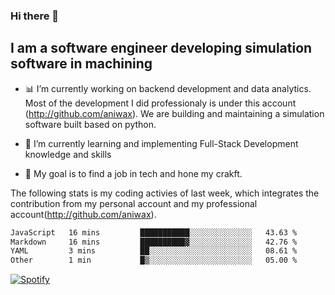 ### Hi there 👋

## I am a software engineer developing simulation software in machining
- :bar_chart: I’m currently working on backend development and data analytics.
Most of the development I did professionaly is under this account (http://github.com/aniwax). We are building and maintaining a simulation software built based on python. 

- 🌱 I’m currently learning and implementing Full-Stack Development knowledge and skills
- :dart: My goal is to find a job in tech and hone my crakft.


<!--- [![shizzy's github stats](https://github-readme-stats.vercel.app/api?username=shirzartenwer)](https://github.com/anuraghazra/github-readme-stats) --->


The following stats is my coding activies of last week, which integrates the contribution from my personal account and my professional account(http://github.com/aniwax). 


 <!--START_SECTION:waka-->

```txt
JavaScript   16 mins         ███████████░░░░░░░░░░░░░░   43.63 %
Markdown     16 mins         ██████████▓░░░░░░░░░░░░░░   42.76 %
YAML         3 mins          ██░░░░░░░░░░░░░░░░░░░░░░░   08.61 %
Other        1 min           █▒░░░░░░░░░░░░░░░░░░░░░░░   05.00 %
```

<!--END_SECTION:waka-->
[![Spotify](https://spotify-on-github-git-master.shirzartenwer.vercel.app/api/spotify)](https://open.spotify.com/user/21j6s322bjrhxlx67pyzkc4ki)
